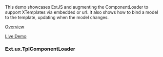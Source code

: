 This demo showcases ExtJS and augmenting the ComponentLoader to support XTemplates via embedded or url. It also shows how to bind a model to the template, updating when the model changes.

[Overview](http://starman69.github.io/Ext.ux.TplComponentLoader/overview/)

[Live Demo](http://starman69.github.io/Ext.ux.TplComponentLoader/)

### Ext.ux.TplComponentLoader
